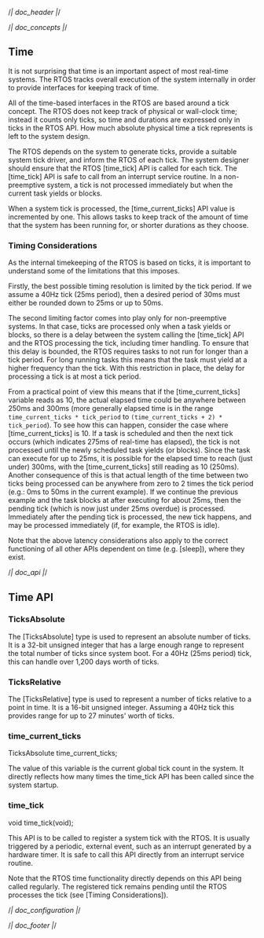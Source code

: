 /*| doc_header |*/

/*| doc_concepts |*/
## Time

It is not surprising that time is an important aspect of most real-time systems.
The RTOS tracks overall execution of the system internally in order to provide interfaces for keeping track of time.

All of the time-based interfaces in the RTOS are based around a tick concept.
The RTOS does not keep track of physical or wall-clock time;
instead it counts only ticks, so time and durations are expressed only in ticks in the RTOS API.
How much absolute physical time a tick represents is left to the system design.

The RTOS depends on the system to generate ticks, provide a suitable system tick driver, and inform the RTOS of each tick.
The system designer should ensure that the RTOS [<span class="api">time_tick</span>] API is called for each tick.
The [<span class="api">time_tick</span>] API is safe to call from an interrupt service routine.
In a non-preemptive system, a tick is not processed immediately but when the current task yields or blocks.

When a system tick is processed, the [<span class="api">time_current_ticks</span>] API value is incremented by one.
This allows tasks to keep track of the amount of time that the system has been running for, or shorter durations as they choose.

### Timing Considerations

As the internal timekeeping of the RTOS is based on ticks, it is important to understand some of the limitations that this imposes.

Firstly, the best possible timing resolution is limited by the tick period.
If we assume a 40Hz tick (25ms period), then a desired period of 30ms must either be rounded down to 25ms or up to 50ms.

The second limiting factor comes into play only for non-preemptive systems.
In that case, ticks are processed only when a task yields or blocks, so there is a delay between the system calling the [<span class="api">time_tick</span>] API and the RTOS processing the tick, including timer handling.
To ensure that this delay is bounded, the RTOS requires tasks to not run for longer than a tick period.
For long running tasks this means that the task must yield at a higher frequency than the tick.
With this restriction in place, the delay for processing a tick is at most a tick period.

From a practical point of view this means that if the [<span class="api">time_current_ticks</span>] variable reads as 10, the actual elapsed time could be anywhere between 250ms and 300ms (more generally elapsed time is in the range `time_current_ticks * tick_period` to `(time_current_ticks + 2) * tick_period`).
To see how this can happen, consider the case where [<span class="api">time_current_ticks</span>] is 10.
If a task is scheduled and then the next tick occurs (which indicates 275ms of real-time has elapsed), the tick is not processed until the newly scheduled task yields (or blocks).
Since the task can execute for up to 25ms, it is possible for the elapsed time to reach (just under) 300ms, with the [<span class="api">time_current_ticks</span>] still reading as 10 (250ms).
Another consequence of this is that actual length of the time between two ticks being processed can be anywhere from zero to 2 times the tick period (e.g.: 0ms to 50ms in the current example).
If we continue the previous example and the task blocks at after executing for about 25ms, then the pending tick (which is now just under 25ms overdue) is processed.
Immediately after the pending tick is processed, the new tick happens, and may be processed immediately (if, for example, the RTOS is idle).

Note that the above latency considerations also apply to the correct functioning of all other APIs dependent on time (e.g. [<span class="api">sleep</span>]), where they exist.

/*| doc_api |*/
## Time API

### <span class="api">TicksAbsolute</span>

The [<span class="api">TicksAbsolute</span>] type is used to represent an absolute number of ticks.
It is a 32-bit unsigned integer that has a large enough range to represent the total number of ticks since system boot.
For a 40Hz (25ms period) tick, this can handle over 1,200 days worth of ticks.

### <span class="api">TicksRelative</span>

The [<span class="api">TicksRelative</span>] type is used to represent a number of ticks relative to a point in time.
It is a 16-bit unsigned integer.
Assuming a 40Hz tick this provides range for up to 27 minutes' worth of ticks.

### <span class="api">time_current_ticks</span>

<div class="codebox">TicksAbsolute time_current_ticks;</div>

The value of this variable is the current global tick count in the system.
It directly reflects how many times the <span class="api">time_tick</span> API has been called since the system startup.

### <span class="api">time_tick</span>

<div class="codebox">void time_tick(void);</div>

This API is to be called to register a system tick with the RTOS.
It is usually triggered by a periodic, external event, such as an interrupt generated by a hardware timer.
It is safe to call this API directly from an interrupt service routine.

Note that the RTOS time functionality directly depends on this API being called regularly.
The registered tick remains pending until the RTOS processes the tick (see [Timing Considerations]).

/*| doc_configuration |*/

/*| doc_footer |*/
